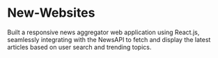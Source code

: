 # New-Websites
Built a responsive news aggregator web application using React.js, seamlessly integrating with the NewsAPI to fetch and display the latest articles based on user search and trending topics.
